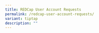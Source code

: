 ```yaml
---
title: REDCap User Account Requests
permalink: /redcap-user-account-requests/
variant: tiptap
description: ""
---
```


